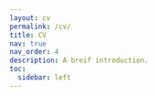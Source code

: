```yaml
---
layout: cv
permalink: /cv/
title: CV
nav: true
nav_order: 4
description: A breif introduction.
toc:
  sidebar: left
---
```

